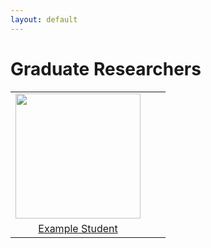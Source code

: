 ```yaml
---
layout: default
---
```

# Graduate Researchers

|      |      |      |
|:----:|:----:|:----:|
|<a href='/website/members/example_student'><img src='/website/assets/member_images/example_student.png' style='height:200px'></a>| | |
|<a href="/website/members/example_student">Example Student</a>| | |

